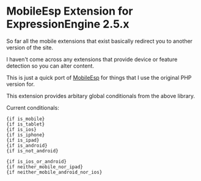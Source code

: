 MobileEsp Extension for ExpressionEngine 2.5.x
==============================================

So far all the mobile extensions that exist basically redirect you to another version of the site.

I haven't come across any extensions that provide device or feature detection so you can alter content.

This is just a quick port of [MobileEsp](http://www.hand-interactive.com/detect/mobileesp_demo_php.htm) for things that I use the original PHP version for.

This extension provides arbitary global conditionals from the above library.

Current conditionals:

    {if is_mobile}
    {if is_tablet}
    {if is_ios}
    {if is_iphone}
    {if is_ipad}
    {if is_android}
    {if is_not_android}

    {if is_ios_or_android}
    {if neither_mobile_nor_ipad}
    {if neither_mobile_android_nor_ios}
